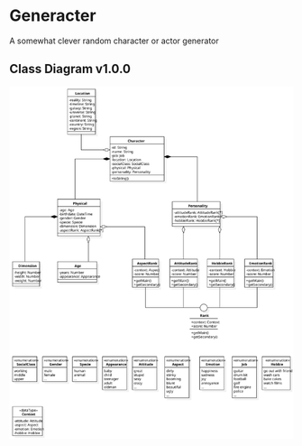# Generacter

A somewhat clever random character or actor generator

## Class Diagram v1.0.0

![class.diagram](doc/class.diagram.svg)
